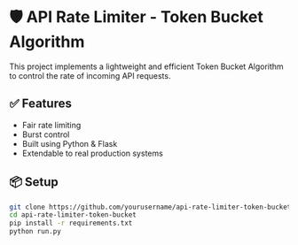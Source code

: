 # 🛡️ API Rate Limiter - Token Bucket Algorithm

This project implements a lightweight and efficient Token Bucket Algorithm to control the rate of incoming API requests.

## ✅ Features
- Fair rate limiting
- Burst control
- Built using Python & Flask
- Extendable to real production systems

## 📦 Setup
```bash
git clone https://github.com/yourusername/api-rate-limiter-token-bucket
cd api-rate-limiter-token-bucket
pip install -r requirements.txt
python run.py

